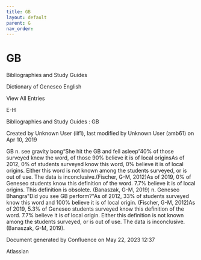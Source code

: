 ```yaml
---
title: GB
layout: default
parent: G
nav_order:
---
```


# GB

Bibliographies and Study Guides

Dictionary of Geneseo English

View All Entries

E-H

Bibliographies and Study Guides : GB

Created by  Unknown User (iif1), last modified by  Unknown User (amb61) on Apr 10, 2019

GB n. see gravity bong“She hit the GB and fell asleep”40% of those surveyed knew the word, of those 90% believe it is of local originsAs of 2012, 0% of students surveyed know this word, 0% believe it is of local origins. Either this word is not known among the students surveyed, or is out of use. The data is inconclusive.(Fischer, G-M, 2012)As of 2019, 0% of Geneseo students know this definition of the word. 7.7% believe it is of local origins. This definition is obsolete. (Banaszak, G-M, 2019) n. Geneseo Bhangra&quot;Did you see GB perform?&quot;As of 2012, 33% of students surveyed know this word and 100% believe it is of local origin. (Fischer, G-M, 2012)As of 2019, 5.3% of Geneseo students surveyed know this definition of the word. 7.7% believe it is of local origin. Either this definition is not known among the students surveyed, or is out of use. The data is inconclusive.(Banaszak, G-M, 2019). 

Document generated by Confluence on May 22, 2023 12:37

Atlassian
